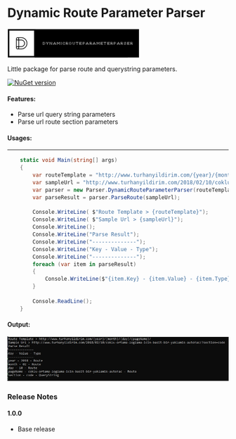 #   **Dynamic Route Parameter Parser**

![alt tag](/img/dynamicrouteparameterparser.png)  

Little package for parse route and querystring parameters.

[![NuGet version](https://badge.fury.io/nu/DynamicRouteParameterParser.svg)](https://badge.fury.io/nu/DynamicRouteParameterParser)

#### Features:
- Parse url query string parameters   
- Parse url route section parameters

#### Usages:
-----

```cs
    static void Main(string[] args)
    {
        var routeTemplate = "http://www.turhanyildirim.com/{year}/{month}/{day}/{pageName}/";
        var sampleUrl = "http://www.turhanyildirim.com/2018/02/10/coklu-ortama-loglama-icin-basit-bir-yaklamis-autofac/?section=code";
        var parser = new Parser.DynamicRouteParameterParser(routeTemplate);
        var parseResult = parser.ParseRoute(sampleUrl);
        
        Console.WriteLine( $"Route Template > {routeTemplate}");   
        Console.WriteLine( $"Sample Url > {sampleUrl}");
        Console.WriteLine();
        Console.WriteLine("Parse Result");
        Console.WriteLine("--------------");
        Console.WriteLine("Key - Value - Type");
        Console.WriteLine("--------------");
        foreach (var item in parseResult)
        {
            Console.WriteLine($"{item.Key} - {item.Value} - {item.Type}");
        }

        Console.ReadLine();
    }
```

#### Output:

![alt tag](/img/output.jpg) 

### Release Notes

#### 1.0.0
* Base release
